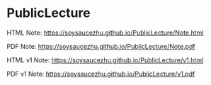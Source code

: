 # PublicLecture
HTML Note: https://soysaucezhu.github.io/PublicLecture/Note.html

PDF Note: https://soysaucezhu.github.io/PublicLecture/Note.pdf

HTML v1 Note: https://soysaucezhu.github.io/PublicLecture/v1.html

PDF v1 Note: https://soysaucezhu.github.io/PublicLecture/v1.pdf
